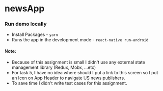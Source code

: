 # newsApp

### Run demo locally
* Install Packages - `yarn`
* Runs the app in the development mode - `react-native run-android`


####  Note: 
* Because of this assignment is small I didn't use any external state management library (Redux, Mobx, ...etc)
* For task 5, I have no idea where should I put a link to this screen so I put an Icon on App Header to navigate US news publishers.
* To save time I didn't write test cases for this assignment. 